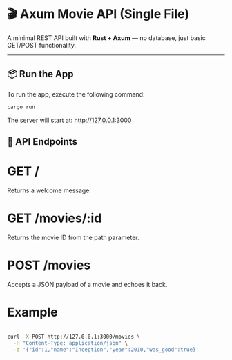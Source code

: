# 🎬 Axum Movie API (Single File)

A minimal REST API built with **Rust + Axum** — no database, just basic GET/POST functionality.

---

## 📦 Run the App

To run the app, execute the following command:

```bash
cargo run

```


The server will start at:
http://127.0.0.1:3000


## 🧪 API Endpoints

# GET /
Returns a welcome message.

# GET /movies/:id
Returns the movie ID from the path parameter.

# POST /movies
Accepts a JSON payload of a movie and echoes it back.

# Example
```bash

curl -X POST http://127.0.0.1:3000/movies \
  -H "Content-Type: application/json" \
  -d '{"id":1,"name":"Inception","year":2010,"was_good":true}'


```